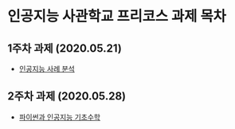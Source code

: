 # 인공지능 사관학교 프리코스 과제 목차

## 1주차 과제 (2020.05.21)
* [인공지능 사례 분석](https://github.com/kyg1225/learning/blob/master/pre_course%231.ipynb)

## 2주차 과제 (2020.05.28)
* [파이썬과 인공지능 기초수학](https://github.com/kyg1225/learning/blob/master/2%EC%A3%BC%EC%B0%A8%EA%B3%BC%EC%A0%9C.ipynb)
